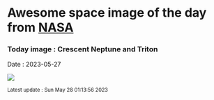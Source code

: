 
# Awesome space image of the day from [NASA](https://api.nasa.gov/)

### Today image : Crescent Neptune and Triton
Date : 2023-05-27

![](https://apod.nasa.gov/apod/image/2305/neptunetriton_voyager_960.jpg)

<small>Latest update : Sun May 28 01:13:56 2023</small>
        